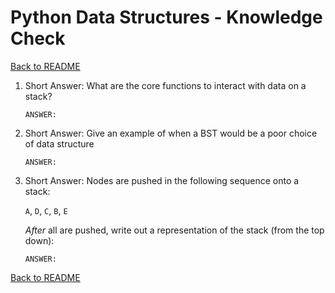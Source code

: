 # Python Data Structures - Knowledge Check

[Back to README](README.md)

1. Short Answer: What are the core functions to interact with data on a stack?
    ```
    ANSWER:
    ```

2. Short Answer: Give an example of when a BST would be a poor choice of data structure
    ```
    ANSWER:
    ```

3. Short Answer: Nodes are pushed in the following sequence onto a stack:

    `A`, `D`, `C`, `B`, `E`

    _After_ all are pushed, write out a representation of the stack (from the top down):

    ```
    ANSWER:
    ```

[Back to README](README.md)